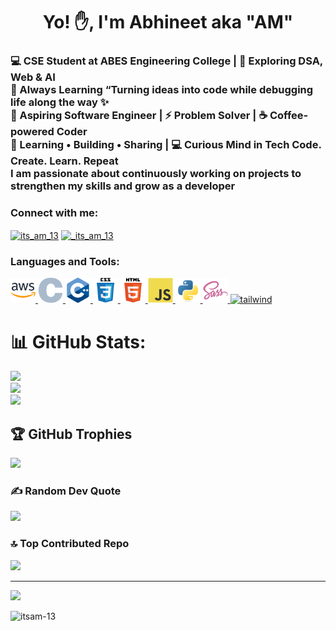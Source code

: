 <h1 align="center">Yo! ✋, I'm Abhineet aka "AM"</h1>
<h3 align="left">💻 CSE Student at ABES Engineering College | 🚀 Exploring DSA, Web & AI <br> 🌱 Always Learning “Turning ideas into code while debugging life along the way ✨<br>
  🚀 Aspiring Software Engineer | ⚡ Problem Solver | ☕ Coffee-powered Coder <br>
  🌱 Learning • Building • Sharing | 💻 Curious Mind in Tech Code. Create. Learn. Repeat <br>
I am passionate about continuously working on projects to strengthen my skills and grow as a developer</h3>



<h3 align="left">Connect with me:</h3>
<p align="left">
<a href="https://www.codechef.com/users/its_am_13" target="blank"><img align="center" src="https://cdn.jsdelivr.net/npm/simple-icons@3.1.0/icons/codechef.svg" alt="its_am_13" height="30" width="40" /></a>
<a href="https://www.leetcode.com/_its_am_13" target="blank"><img align="center" src="https://raw.githubusercontent.com/rahuldkjain/github-profile-readme-generator/master/src/images/icons/Social/leet-code.svg" alt="_its_am_13" height="30" width="40" /></a>
</p>

<h3 align="left">Languages and Tools:</h3>
<p align="left"> <a href="https://aws.amazon.com" target="_blank" rel="noreferrer"> <img src="https://raw.githubusercontent.com/devicons/devicon/master/icons/amazonwebservices/amazonwebservices-original-wordmark.svg" alt="aws" width="40" height="40"/> </a> <a href="https://www.cprogramming.com/" target="_blank" rel="noreferrer"> <img src="https://raw.githubusercontent.com/devicons/devicon/master/icons/c/c-original.svg" alt="c" width="40" height="40"/> </a> <a href="https://www.w3schools.com/cpp/" target="_blank" rel="noreferrer"> <img src="https://raw.githubusercontent.com/devicons/devicon/master/icons/cplusplus/cplusplus-original.svg" alt="cplusplus" width="40" height="40"/> </a> <a href="https://www.w3schools.com/css/" target="_blank" rel="noreferrer"> <img src="https://raw.githubusercontent.com/devicons/devicon/master/icons/css3/css3-original-wordmark.svg" alt="css3" width="40" height="40"/> </a> <a href="https://www.w3.org/html/" target="_blank" rel="noreferrer"> <img src="https://raw.githubusercontent.com/devicons/devicon/master/icons/html5/html5-original-wordmark.svg" alt="html5" width="40" height="40"/> </a> <a href="https://developer.mozilla.org/en-US/docs/Web/JavaScript" target="_blank" rel="noreferrer"> <img src="https://raw.githubusercontent.com/devicons/devicon/master/icons/javascript/javascript-original.svg" alt="javascript" width="40" height="40"/> </a> <a href="https://www.python.org" target="_blank" rel="noreferrer"> <img src="https://raw.githubusercontent.com/devicons/devicon/master/icons/python/python-original.svg" alt="python" width="40" height="40"/> </a> <a href="https://sass-lang.com" target="_blank" rel="noreferrer"> <img src="https://raw.githubusercontent.com/devicons/devicon/master/icons/sass/sass-original.svg" alt="sass" width="40" height="40"/> </a> <a href="https://tailwindcss.com/" target="_blank" rel="noreferrer"> <img src="https://www.vectorlogo.zone/logos/tailwindcss/tailwindcss-icon.svg" alt="tailwind" width="40" height="40"/> </a> </p>





# 📊 GitHub Stats:
![](https://github-readme-stats.vercel.app/api?username=itsam-13&theme=dark&hide_border=false&include_all_commits=true&count_private=false)<br/>
![](https://nirzak-streak-stats.vercel.app/?user=itsam-13&theme=dark&hide_border=false)<br/>
![](https://github-readme-stats.vercel.app/api/top-langs/?username=itsam-13&theme=dark&hide_border=false&include_all_commits=true&count_private=false&layout=compact)

## 🏆 GitHub Trophies
![](https://github-profile-trophy.vercel.app/?username=itsam-13&theme=radical&no-frame=false&no-bg=true&margin-w=4)

### ✍️ Random Dev Quote
![](https://quotes-github-readme.vercel.app/api?type=horizontal&theme=radical)

### 🔝 Top Contributed Repo
![](https://github-contributor-stats.vercel.app/api?username=itsam-13&limit=5&theme=dark&combine_all_yearly_contributions=true)

---
[![](https://visitcount.itsvg.in/api?id=itsam-13&icon=6&color=0)](https://visitcount.itsvg.in)

<p align="left"> <img src="https://komarev.com/ghpvc/?username=itsam-13&label=Profile%20views&color=0e75b6&style=flat" alt="itsam-13" /> </p>

<!-- Proudly created with GPRM ( https://gprm.itsvg.in ) -->
